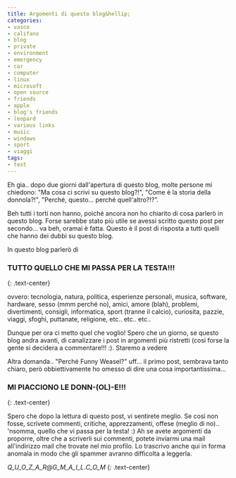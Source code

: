 ```yaml
---
title: Argomenti di questo blog&hellip;
categories:
- vasco
- califano
- blog
- private
- environment
- emergency
- car
- computer
- linux
- microsoft
- open source
- friends
- apple
- blog's friends
- leopard
- various links
- music
- windows
- sport
- viaggi
tags:
- test
---
```

Eh gia.. dopo due giorni dall'apertura di questo blog, molte persone mi
chiedono: "Ma cosa ci scrivi su questo blog?!", "Come è la storia della
donnola?!", "Perché, questo... perché quell'altro?!?".  
  
Beh tutti i torti non hanno, poiché ancora non ho chiarito di cosa parlerò in
questo blog. Forse sarebbe stato più utile se avessi scritto questo post per
secondo... va beh, oramai è fatta. Questo è il post di risposta a tutti quelli
che hanno dei dubbi su questo blog.  
  
In questo blog parlerò di  

### TUTTO QUELLO CHE MI PASSA PER LA TESTA!!!
{: .text-center}
  
ovvero: tecnologia, natura, politica, esperienze personali, musica, software,
hardware, sesso (mmm perché no), amici, amore (blah), problemi, divertimenti,
consigli, informatica, sport (tranne il calcio), curiosita, pazzie, viaggi,
sfoghi, puttanate, religione, etc.. etc.. etc..  
  
Dunque per ora ci metto quel che voglio! Spero che un giorno, se questo blog
andra avanti, di canalizzare i post in argomenti più ristretti (cosi forse la
gente si decidera a commentare!!! :). Staremo a vedere  
  
Altra domanda.. "Perché Funny Weasel?" uff... il primo post, sembrava tanto
chiaro, però obbiettivamente ho omesso di dire una cosa importantissima...  

### MI PIACCIONO LE DONN-(OL)-E!!!
{: .text-center}

Spero che dopo la lettura di questo post, vi sentirete meglio. Se così non
fosse, scrivete commenti, critiche, apprezzamenti, offese (meglio di no)..
'nsomma, quello che vi passa per la testa! :) Ah se avete argomenti da
proporre, oltre che a scriverli sui commenti, potete inviarmi una mail
all'indirizzo mail che trovate nel mio profilo. Lo trascrivo anche qui in
forma anomala in modo che gli spammer avranno difficolta a leggerla.  
  
_Q_U_O_Z_A_R_@_G_M_A_I_L_._C_O_M_
{: .text-center}

  

  

